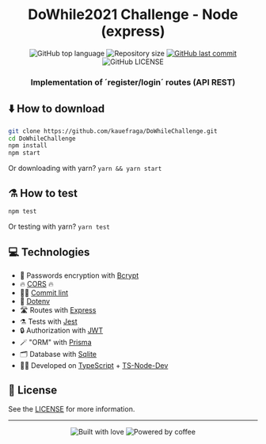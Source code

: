 <h1 align="center">DoWhile2021 Challenge - Node (express)</h1>

<p align="center">
  <img
    alt="GitHub top language"
    src="https://img.shields.io/github/languages/top/kauefraga/DoWhileChallenge.svg"
  />
  <img
    alt="Repository size"
    src="https://img.shields.io/github/repo-size/kauefraga/DoWhileChallenge.svg"
  />
  <a href="https://github.com/kauefraga/DoWhileChallenge/commits/main">
    <img
      alt="GitHub last commit"
      src="https://img.shields.io/github/last-commit/kauefraga/DoWhileChallenge.svg"
    />
  </a>
  <img
    alt="GitHub LICENSE"
    src="https://img.shields.io/github/license/kauefraga/DoWhileChallenge.svg"
  />
</p>

<h3 align="center">Implementation of ´register/login´ routes (API REST)</h3>

## ⬇️ How to download
```bash
git clone https://github.com/kauefraga/DoWhileChallenge.git
cd DoWhileChallenge
npm install
npm start
```
Or downloading with yarn? `yarn && yarn start`

## ⚗️ How to test
```bash
npm test
```
Or testing with yarn? `yarn test`

## 💻 Technologies

- 🔐 Passwords encryption with [Bcrypt](https://www.npmjs.com/package/bcrypt)
- 🔥 [CORS](https://www.npmjs.com/package/cors) 🔥
- 🧑‍🔧 [Commit lint](https://commitlint.js.org/)
- 🤫 [Dotenv](https://www.npmjs.com/package/dotenv)
- 🛣️ Routes with [Express](https://expressjs.com)
- ⚗️ Tests with [Jest](https://jestjs.io)
- 🔒 Authorization with [JWT](https://jwt.io)
- 🪄 "ORM" with [Prisma](https://www.prisma.io)
- 🗂️ Database with [Sqlite](https://sqlite.org)
- 🧑‍💻 Developed on [TypeScript](https://www.typescriptlang.org) + [TS-Node-Dev](https://www.npmjs.com/package/ts-node-dev)

## 📄 License

See the [LICENSE](https://github.com/kauefraga/DoWhileChallenge/blob/main/LICENSE) for more information.

---
<div align="center" display="flex">
  <img alt="Built with love" src="https://forthebadge.com/images/badges/built-with-love.svg">
  <img alt="Powered by coffee" src="https://forthebadge.com/images/badges/powered-by-coffee.svg">
</div>

